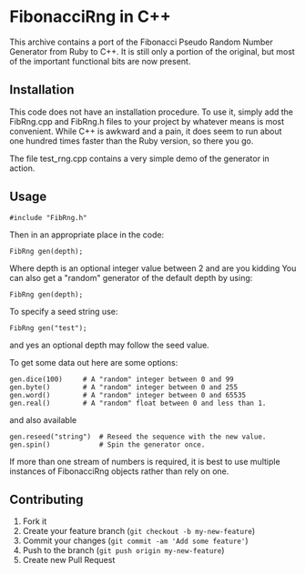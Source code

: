# FibonacciRng in C++

This archive contains a port of the Fibonacci Pseudo Random Number Generator
from Ruby to C++. It is still only a portion of the original, but most of
the important functional bits are now present.


## Installation

This code does not have an installation procedure. To use it, simply add the
FibRng.cpp and FibRng.h files to your project by whatever means is most
convenient. While C++ is awkward and a pain, it does seem to run about one
hundred times faster than the Ruby version, so there you go.

The file test_rng.cpp contains a very simple demo of the generator in action.

## Usage

    #include "FibRng.h"

Then in an appropriate place in the code:

    FibRng gen(depth);

Where depth is an optional integer value between 2 and are you kidding
You can also get a "random" generator of the default depth by using:

    FibRng gen(depth);

To specify a seed string use:

    FibRng gen("test");

and yes an optional depth may follow the seed value.

To get some data out here are some options:

    gen.dice(100)     # A "random" integer between 0 and 99
    gen.byte()        # A "random" integer between 0 and 255
    gen.word()        # A "random" integer between 0 and 65535
    gen.real()        # A "random" float between 0 and less than 1.

and also available

    gen.reseed("string")  # Reseed the sequence with the new value.
    gen.spin()            # Spin the generator once.

If more than one stream of numbers is required, it is best to use multiple
instances of FibonacciRng objects rather than rely on one.

## Contributing

1. Fork it
2. Create your feature branch (`git checkout -b my-new-feature`)
3. Commit your changes (`git commit -am 'Add some feature'`)
4. Push to the branch (`git push origin my-new-feature`)
5. Create new Pull Request
